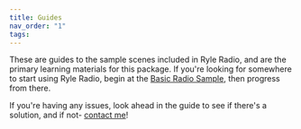 ```yaml
---
title: Guides
nav_order: "1"
tags:
---
```


These are guides to the sample scenes included in Ryle Radio, and are the primary learning materials for this package. If you're looking for somewhere to start using Ryle Radio, begin at the [Basic Radio Sample](1.%20Basic%20Radio%20Sample), then progress from there.

If you're having any issues, look ahead in the guide to see if there's a solution, and if not- [contact me](Contact)!